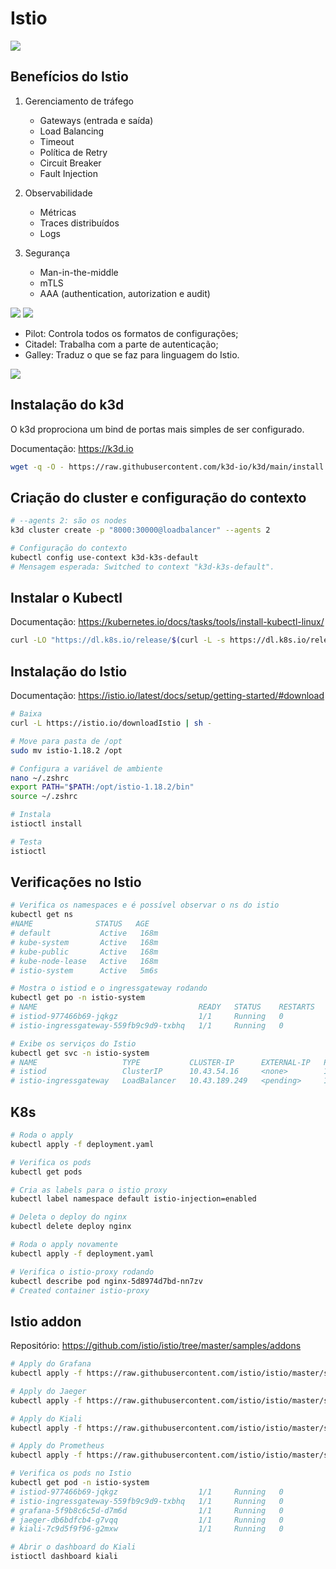 # Istio

<img src="./media/mundo-distribuido.png" />

## Benefícios do Istio

1. Gerenciamento de tráfego

    - Gateways (entrada e saída)
    - Load Balancing
    - Timeout
    - Política de Retry
    - Circuit Breaker
    - Fault Injection

2. Observabilidade

    - Métricas
    - Traces distribuídos
    - Logs

3. Segurança

    - Man-in-the-middle
    - mTLS
    - AAA (authentication, autorization e audit)

<img src="./media/dinamica-sidecar-proxy.png" />

<img src="./media/arquitetura-istio.png" />

-   Pilot: Controla todos os formatos de configurações;
-   Citadel: Trabalha com a parte de autenticação;
-   Galley: Traduz o que se faz para linguagem do Istio.

<img src="./media/monitoramento.png" />

## Instalação do k3d

O k3d proprociona um bind de portas mais simples de ser configurado.

Documentação: https://k3d.io

```bash
wget -q -O - https://raw.githubusercontent.com/k3d-io/k3d/main/install.sh | bash
```

## Criação do cluster e configuração do contexto

```bash
# --agents 2: são os nodes
k3d cluster create -p "8000:30000@loadbalancer" --agents 2

# Configuração do contexto
kubectl config use-context k3d-k3s-default
# Mensagem esperada: Switched to context "k3d-k3s-default".
```

## Instalar o Kubectl

Documentação: https://kubernetes.io/docs/tasks/tools/install-kubectl-linux/

```bash
curl -LO "https://dl.k8s.io/release/$(curl -L -s https://dl.k8s.io/release/stable.txt)/bin/linux/amd64/kubectl"
```

## Instalação do Istio

Documentação: https://istio.io/latest/docs/setup/getting-started/#download

```bash
# Baixa
curl -L https://istio.io/downloadIstio | sh -

# Move para pasta de /opt
sudo mv istio-1.18.2 /opt

# Configura a variável de ambiente
nano ~/.zshrc
export PATH="$PATH:/opt/istio-1.18.2/bin"
source ~/.zshrc

# Instala
istioctl install

# Testa
istioctl
```

## Verificações no Istio

```bash
# Verifica os namespaces e é possível observar o ns do istio
kubectl get ns
#NAME              STATUS   AGE
# default           Active   168m
# kube-system       Active   168m
# kube-public       Active   168m
# kube-node-lease   Active   168m
# istio-system      Active   5m6s

# Mostra o istiod e o ingressgateway rodando
kubectl get po -n istio-system
# NAME                                    READY   STATUS    RESTARTS   AGE
# istiod-977466b69-jqkgz                  1/1     Running   0          6m49s
# istio-ingressgateway-559fb9c9d9-txbhq   1/1     Running   0          6m37s

# Exibe os serviços do Istio
kubectl get svc -n istio-system
# NAME                   TYPE           CLUSTER-IP      EXTERNAL-IP   PORT(S)                                      AGE
# istiod                 ClusterIP      10.43.54.16     <none>        15010/TCP,15012/TCP,443/TCP,15014/TCP        10m
# istio-ingressgateway   LoadBalancer   10.43.189.249   <pending>     15021:32037/TCP,80:30823/TCP,443:31745/TCP   9m59s
```

## K8s

```bash
# Roda o apply
kubectl apply -f deployment.yaml

# Verifica os pods
kubectl get pods

# Cria as labels para o istio proxy
kubectl label namespace default istio-injection=enabled

# Deleta o deploy do nginx
kubectl delete deploy nginx

# Roda o apply novamente
kubectl apply -f deployment.yaml

# Verifica o istio-proxy rodando
kubectl describe pod nginx-5d8974d7bd-nn7zv
# Created container istio-proxy
```

## Istio addon

Repositório: https://github.com/istio/istio/tree/master/samples/addons

```bash
# Apply do Grafana
kubectl apply -f https://raw.githubusercontent.com/istio/istio/master/samples/addons/grafana.yaml

# Apply do Jaeger
kubectl apply -f https://raw.githubusercontent.com/istio/istio/master/samples/addons/jaeger.yaml

# Apply do Kiali
kubectl apply -f https://raw.githubusercontent.com/istio/istio/master/samples/addons/kiali.yaml

# Apply do Prometheus
kubectl apply -f https://raw.githubusercontent.com/istio/istio/master/samples/addons/prometheus.yaml

# Verifica os pods no Istio
kubectl get pod -n istio-system
# istiod-977466b69-jqkgz                  1/1     Running   0          39m
# istio-ingressgateway-559fb9c9d9-txbhq   1/1     Running   0          39m
# grafana-5f9b8c6c5d-d7m6d                1/1     Running   0          3m44s
# jaeger-db6bdfcb4-g7vqq                  1/1     Running   0          2m24s
# kiali-7c9d5f9f96-g2mxw                  1/1     Running   0          100s

# Abrir o dashboard do Kiali
istioctl dashboard kiali
```
